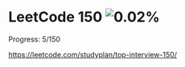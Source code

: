 # LeetCode 150 ![0.02%](https://progress-bar.dev/0)
Progress: 5/150 

https://leetcode.com/studyplan/top-interview-150/


